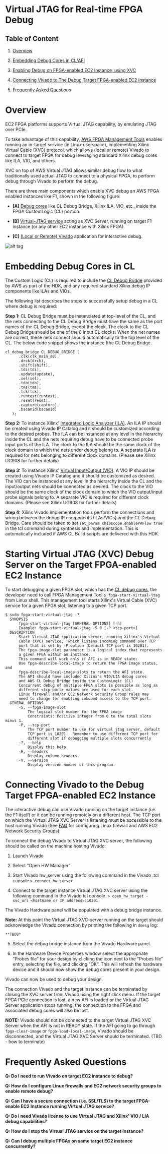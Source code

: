 # Virtual JTAG for Real-time FPGA Debug

## Table of Content

1. [Overview](#overview)  

2. [Embedding Debug Cores in CL/AFI](#embeddingDebugCores)  

3. [Enabling Debug on FPGA-enabled EC2 Instance, using XVC](#startVJtag)

4. [Connecting Vivado to The Debug Target FPGA-enabled EC2 Instance](#connectToTarget)

5. [Frequently Asked Questions](#faq)





<a name="overview"></a>
# Overview 

EC2 FPGA platforms supports Virtual JTAG capability, by emulating JTAG over PCIe. 

To take advantage of this capability, [AWS FPGA Management Tools](../../sdk/user/fpga_management_tools/README.md) enables running an in-target service (in Linux userspace), implementing Xilinx Virtual Cable (XVC) protocol, which allows (local or remote) Vivado to connect to target FPGA for debug leveraging standard Xilinx debug cores like ILA, VIO, and others. 

XVC on top of AWS Virtual JTAG allows similar debug flow to what traditionally used actual JTAG to connect to a physical FPGA, to perform debug through Vivado to perform the debug. 

There are three main components which enable XVC debug an AWS FPGA enabled instances like F1, shown in the following figure:  

- **[A]** [Debug cores](#embeddingDebugCores) like CL Debug Bridge, Xilinx ILA, VIO, etc., inside the FPGA CustomLogic (CL) portion.  

- **[B]** [Virtual-JTAG service](#startVJtag) acting as XVC Server, running on target F1 instance (or any other EC2 instance with Xilinx FPGA).  

-	**[C]** [(Local or Remote) Vivado](#connectToTarget) application for interactive debug.

![alt tag](./images/Virtual_JTAG_XVC_Server.jpg)  
  
  
<a name="embeddingDebugCores"></a>
# Embedding Debug Cores in CL 

The Custom Logic (CL) is required to include the [CL Debug Bridge](../common/shell_latest/TBD) provided by AWS as part of the HDK, and any required standard Xilinx debug IP components like ILAs and VIOs. 

The following list describes the steps to successfully setup debug in a CL where debug is required:  

**Step 1:**	CL Debug Bridge must be instanciated at top-level of the CL, and the nets connecting to the CL Debug Bridge must have the same as the port names of the CL Debug Bridge, except the clock. The clock to the CL Debug Bridge should be one of the 8 input CL clocks. When the net names are correct, these nets connect should automatically to the top level of the CL. The below code snippet shows the instance fthe CL Debug Bridge.

```
cl_debug_bridge CL_DEBUG_BRIDGE (
      .clk(clk_main_a0),
      .drck(drck),
      .shift(shift),
      .tdi(tdi),	
      .update(update),
      .sel(sel),
      .tdo(tdo),
      .tms(tms),
      .tck(tck),
      .runtest(runtest),
      .reset(reset),
      .capture(capture),
      .bscanid(bscanid)
   );
```  
  
  
**Step 2:**	To instance Xilinx' [Integrated Logic Analyzer (ILA)](https://www.xilinx.com/products/intellectual-property/ila.html). An ILA IP should be created using Vivado IP Catalog and it should be customized according to the desired probes. The ILA can be instanced at any level in the hierarchy inside the CL and the nets requiring debug have to be connected probe input ports of the ILA. The clock to the ILA should be the same clock of the clock domain to which the nets under debug belong to. A separate ILA is required for nets belonging to different clock domains. (Please see Xilinx UG908 for further details)

**Step 3:**	To instance Xilinx' [Virtual Input/Output (VIO)](https://www.xilinx.com/products/intellectual-property/vio.html). A VIO IP should be created using Vivado IP Catalog and it should be customized as desired. The VIO can be instanced at any level in the hierarchy inside the CL and the input/output nets should be connected as desired. The clock to the VIO should be the same clock of the clock domain to which the VIO output/input probe signals belong to. A separate VIO is required for different clock domains. (Please see Xilinx UG908 for further details)

**Step 4:**	Xilinx Vivado implementation tools perform the connections and wiring between the debug IP components (ILAs/VIOs) and the CL Debug Bridge. Care should be taken to set `set_param chipscope.enablePRFlow true` in the tcl command during synthesis and implementation. This is automatically included if AWS CL Build scripts are delivered with this HDK.

<a name="startVJtag"></a>
# Starting Virtual JTAG (XVC) Debug Server on the Target FPGA-enabled EC2 Instance 

To start debugging a given FPGA slot, which has the [CL debug cores](#embeddingDebugCores), the developer need to call FPGA Management Tool `$ fpga-start-virtual-jtag` from Linux shell. This management tool starts Xilinx's Virtual Cable (XVC) service for a given FPGA slot, listening to a given TCP port.

``` 
$ sudo fpga-start-virtual-jtag -?
  SYNOPSIS
      fpga-start-virtual-jtag [GENERAL OPTIONS] [-h]
      Example: fpga-start-virtual-jtag -S 0 [-P <tcp-port>]
  DESCRIPTION
      Start Virtual JTAG spplication server, running Xilinx's Virtual
      Cable (XVC) service,  which listens incoming command over TCP
      port that is set by -P option (Default TCP port is 10201).
      The fpga-image-slot parameter is a logical index that represents
      a given FPGA within an instance.
      This command will work only if AFI is in READY state:
      Use fpga-describe-local-image to return the FPGA image status, and
      fpga-describe-local-image-slots to return the AFI state.
      The AFI should have included Xilinx's VIO/LIA debug cores
      and AWS CL Debug Bridge inside the CustomLogic (CL)
      Concurrent debug of multiple FPGA slots is possible as long as
      different <tcp-port> values are used for each slot.
      Linux firewall and/or EC2 Network Security Group rules may
      need to change for enabling inbound access to the TCP port.
  GENERAL OPTIONS
      -S, --fpga-image-slot
          The logical slot number for the FPGA image
          Constraints: Positive integer from 0 to the total slots minus 1.
      -P, --tcp-port
          The TCP port number to use for virtual jtag server, default
          TCP port is 10201.  Remember to use different TCP port for
          different slot if debugging multiple slots concurrently
      -?, --help
          Display this help.
      -H, --headers
          Display column headers.
      -V, --version
          Display version number of this program.
```

<a name="connectToTarget"></a>
# Connecting Vivado to the Debug Target FPGA-enabled EC2 Instance 

The interactive debug can use Vivado running on the target instance (i.e. the F1 itself) or it can be running remotely on a different host. The TCP port on which the Virtual JTAG XVC Server is listening must be accessible to the host running Vivado (See [FAQ](#faq) for configuring Linux firewall and AWS EC2 Network Security Groups). 

To connect the debug Vivado to Virtual JTAG XVC server, the following should be called on the machine hosting Vivado:

1)	Launch Vivado  

2)	Select “Open HW Manager”

3)	Start Vivado hw_server using the following command in the Vivado .tcl console
`> connect_hw_server`  

4)	Connect to the target instance Virtual JTAG XVC server using the following command in the Vivado tcl console. 
`> open_hw_target -xvc_url <hostname or IP address>:10201`

The Vivado Hardware panel will be populated with a debug bridge instance. 
 
**Note:** At this point the Virtual JTAG XVC-server running on the target should acknowledge the Vivado connection by printing the following in `dmesg` log:

`**TBD8*`

5)	Select the debug bridge instance from the Vivado Hardware panel.

6)	In the Hardware Device Properties window select the appropriate “Probes file” for your design by clicking the icon next to the “Probes file” entry, selecting the file, and clicking “OK”. This will refresh the hardware device and it should now show the debug cores present in your design.
 
Vivado can now be used to debug your design.

The connection Vivado and the target instance can be terminated by closing the XVC server from Vivado using the right click menu. If the target FPGA PCIe connection is lost, a new AFI is loaded or the Virtual JTAG Server application stops running, the connection to the FPGA and associated debug cores will also be lost. 

**NOTE:** Vivado should not be connected to the target Virtual JTAG XVC Server when the AFI is not in READY state. If the AFI going to go through `fpga-clear-image` or `fpga-load-local-image`, Vivado should be disconnected, and the Virtual JTAG XVC Server should be terminated. (TBD - how to terminate)
  
    
<a name="faq"></a>
# Frequently Asked Questions 
  
  
  
**Q: Do I need to run Vivado on target EC2 instance to debug?**  
  
  
**Q: How do I configure Linux firewalls and EC2 network security groups to enable remote debug?**
 
 
**Q: Can I have a secure connection (i.e. SSL/TLS) to the target FPGA-enable EC2 Instance running Virtual JTAG service?**

 
**Q: Do I need Vivado license to use Virtual JTAG and Xilinx' VIO / LIA debug capabilities?**
  
  
  
**Q: How do I stop the Virtual JTAG service on the target instance?**
  
  
  
**Q: Can I debug multiple FPGAs on same target EC2 instance concurrently?**
